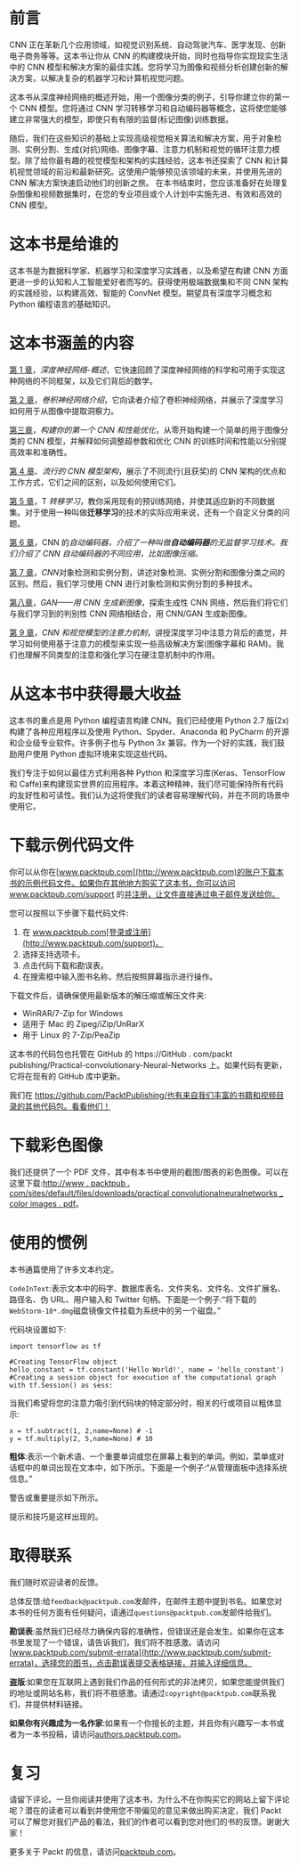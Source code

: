 <title>Preface</title>  

# 前言

CNN 正在革新几个应用领域，如视觉识别系统、自动驾驶汽车、医学发现、创新电子商务等等。这本书让你从 CNN 的构建模块开始，同时也指导你实现现实生活中的 CNN 模型和解决方案的最佳实践。您将学习为图像和视频分析创建创新的解决方案，以解决复杂的机器学习和计算机视觉问题。

这本书从深度神经网络的概述开始，用一个图像分类的例子，引导你建立你的第一个 CNN 模型。您将通过 CNN 学习转移学习和自动编码器等概念，这将使您能够建立非常强大的模型，即使只有有限的监督(标记图像)训练数据。

随后，我们在这些知识的基础上实现高级视觉相关算法和解决方案，用于对象检测、实例分割、生成(对抗)网络、图像字幕、注意力机制和视觉的循环注意力模型。除了给你最有趣的视觉模型和架构的实践经验，这本书还探索了 CNN 和计算机视觉领域的前沿和最新研究。这使用户能够预见该领域的未来，并使用先进的 CNN 解决方案快速启动他们的创新之旅。
在本书结束时，您应该准备好在处理复杂图像和视频数据集时，在您的专业项目或个人计划中实施先进、有效和高效的 CNN 模型。

<title>Who this book is for</title>  

# 这本书是给谁的

这本书是为数据科学家、机器学习和深度学习实践者，以及希望在构建 CNN 方面更进一步的认知和人工智能爱好者而写的。获得使用极端数据集和不同 CNN 架构的实践经验，以构建高效、智能的 ConvNet 模型。期望具有深度学习概念和 Python 编程语言的基础知识。

<title>What this book covers</title>  

# 这本书涵盖的内容

[第 1 章](e445fc26-1e0e-45c8-bda2-8f389327364c.xhtml)，*深度神经网络-概述*，它快速回顾了深度神经网络的科学和可用于实现这种网络的不同框架，以及它们背后的数学。

[第 2 章](00f0eb08-6d6c-48b7-8ffe-db69c7f90a73.xhtml)，*卷积神经网络介绍*，它向读者介绍了卷积神经网络，并展示了深度学习如何用于从图像中提取洞察力。

[第三章](8f3b65a2-d0d7-41a3-8a4f-c437aff3b3cf.xhtml)，*构建你的第一个 CNN 和性能优化*，从零开始构建一个简单的用于图像分类的 CNN 模型，并解释如何调整超参数和优化 CNN 的训练时间和性能以分别提高效率和准确性。

[第 4 章](d3aa1148-06d7-486e-bb3f-18fbd813e669.xhtml)、*流行的 CNN 模型架构*，展示了不同流行(且获奖)的 CNN 架构的优点和工作方式，它们之间的区别，以及如何使用它们。

[第 5 章](6a8cae59-d4a9-42f8-9f3e-c4bade2a7b5c.xhtml)，T *转移学习*，教你采用现有的预训练网络，并使其适应新的不同数据集。对于使用一种叫做**迁移学习**的技术的实际应用来说，还有一个自定义分类的问题。

[第 6 章](67b987dc-4122-46e9-9b14-94896467b7c1.xhtml)，CNN 的*自动编码器，介绍了一种叫做**自动编码器**的无监督学习技术。我们介绍了 CNN 自动编码器的不同应用，比如图像压缩。*

[第 7 章](20952d99-3977-420f-a5c7-a3320b96bed6.xhtml)，*CNN*对象检测和实例分割，讲述对象检测、实例分割和图像分类之间的区别。然后，我们学习使用 CNN 进行对象检测和实例分割的多种技术。

[第八章](46a7bb81-0577-4e79-9edb-caff5a3a8201.xhtml)，*GAN——用 CNN 生成新图像*，探索生成性 CNN 网络，然后我们将它们与我们学习到的判别性 CNN 网络相结合，用 CNN/GAN 生成新图像。

[第 9 章](a5fbee93-c253-4a80-b51d-b03f6edf621e.xhtml)，*CNN 和视觉模型的注意力机制*，讲授深度学习中注意力背后的直觉，并学习如何使用基于注意力的模型来实现一些高级解决方案(图像字幕和 RAM)。我们也理解不同类型的注意和强化学习在硬注意机制中的作用。

<title>To get the most out of this book</title>  

# 从这本书中获得最大收益

这本书的重点是用 Python 编程语言构建 CNN。我们已经使用 Python 2.7 版(2x)构建了各种应用程序以及使用 Python、Spyder、Anaconda 和 PyCharm 的开源和企业级专业软件。许多例子也与 Python 3x 兼容。作为一个好的实践，我们鼓励用户使用 Python 虚拟环境来实现这些代码。

我们专注于如何以最佳方式利用各种 Python 和深度学习库(Keras、TensorFlow 和 Caffe)来构建现实世界的应用程序。本着这种精神，我们尽可能保持所有代码的友好性和可读性。我们认为这将使我们的读者容易理解代码，并在不同的场景中使用它。

<title>Download the example code files</title>  

# 下载示例代码文件

你可以从你在[www.packtpub.com](http://www.packtpub.com)的账户下载本书的示例代码文件。如果你在其他地方购买了这本书，你可以访问 www.packtpub.com/support 的[并注册，让文件直接通过电子邮件发送给你。](http://www.packtpub.com/support)

您可以按照以下步骤下载代码文件:

1.  在 www.packtpub.com[登录或注册](http://www.packtpub.com/support)。
2.  选择支持选项卡。
3.  点击代码下载和勘误表。
4.  在搜索框中输入图书名称，然后按照屏幕指示进行操作。

下载文件后，请确保使用最新版本的解压缩或解压文件夹:

*   WinRAR/7-Zip for Windows
*   适用于 Mac 的 Zipeg/iZip/UnRarX
*   用于 Linux 的 7-Zip/PeaZip

这本书的代码包也托管在 GitHub 的 https://GitHub . com/packt publishing/Practical-convolutionary-Neural-Networks 上。如果代码有更新，它将在现有的 GitHub 库中更新。

我们在 https://github.com/PacktPublishing/也有来自我们丰富的书籍和视频目录的其他代码包。看看他们！

<title>Download the color images</title>  

# 下载彩色图像

我们还提供了一个 PDF 文件，其中有本书中使用的截图/图表的彩色图像。可以在这里下载:[http://www . packtpub . com/sites/default/files/downloads/practical convolutionalneuralnetworks _ color images . pdf](http://www.packtpub.com/sites/default/files/downloads/PracticalConvolutionalNeuralNetworks_ColorImages.pdf)。

<title>Conventions used</title>  

# 使用的惯例

本书通篇使用了许多文本约定。

`CodeInText`:表示文本中的码字、数据库表名、文件夹名、文件名、文件扩展名、路径名、伪 URL、用户输入和 Twitter 句柄。下面是一个例子:“将下载的`WebStorm-10*.dmg`磁盘镜像文件挂载为系统中的另一个磁盘。”

代码块设置如下:

```
import tensorflow as tf

#Creating TensorFlow object 
hello_constant = tf.constant('Hello World!', name = 'hello_constant')
#Creating a session object for execution of the computational graph
with tf.Session() as sess:
```

当我们希望将您的注意力吸引到代码块的特定部分时，相关的行或项目以粗体显示:

```
x = tf.subtract(1, 2,name=None) # -1
y = tf.multiply(2, 5,name=None) # 10
```

**粗体**:表示一个新术语、一个重要单词或您在屏幕上看到的单词。例如，菜单或对话框中的单词出现在文本中，如下所示。下面是一个例子:“从管理面板中选择系统信息。”

警告或重要提示如下所示。

提示和技巧是这样出现的。

<title>Get in touch</title>  

# 取得联系

我们随时欢迎读者的反馈。

总体反馈:给`feedback@packtpub.com`发邮件，在邮件主题中提到书名。如果您对本书的任何方面有任何疑问，请通过`questions@packtpub.com`发邮件给我们。

**勘误表**:虽然我们已经尽力确保内容的准确性，但错误还是会发生。如果你在这本书里发现了一个错误，请告诉我们，我们将不胜感激。请访问[www.packtpub.com/submit-errata](http://www.packtpub.com/submit-errata)，选择您的图书，点击勘误表提交表格链接，并输入详细信息。

**盗版**:如果您在互联网上遇到我们作品的任何形式的非法拷贝，如果您能提供我们的地址或网站名称，我们将不胜感激。请通过`copyright@packtpub.com`联系我们，并提供材料链接。

**如果你有兴趣成为一名作家**:如果有一个你擅长的主题，并且你有兴趣写一本书或者为一本书投稿，请访问[authors.packtpub.com](http://authors.packtpub.com/)。

<title>Reviews</title>  

# 复习

请留下评论。一旦你阅读并使用了这本书，为什么不在你购买它的网站上留下评论呢？潜在的读者可以看到并使用您不带偏见的意见来做出购买决定，我们 Packt 可以了解您对我们产品的看法，我们的作者可以看到您对他们的书的反馈。谢谢大家！

更多关于 Packt 的信息，请访问[packtpub.com](https://www.packtpub.com/)。